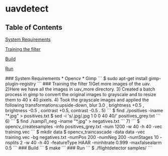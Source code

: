 # uavdetect
## Table of Contents
[System Requirements](#requirements)  

[Training the filter](#train)

[Build](#build)  

[Run](#run) 


<a name="requirements"/>
### System Requirements
* Opencv
* Gimp  
```
$ sudo apt-get install gimp-plugin-registry
```

<a name="train"/>
### Training the filter
1)Get more images of the uav.
2)Here we have all the images in uav_more directory.
3) Created a batch process in gimp to convert the original images to grayscale and to resize them to 40 x 40 pixels.
4) Took the grayscale images and applied the following transformations:upside-down, blur 3.0 , brightness +0.5 ,  brightness -0.5 , contrast +0.5, contrast -0.5 .
5)
```
$ find ./positives -iname "*.jpg" > positives.txt
$ sed -i 's/.jpg/.jpg 1 0 0 40 40/' positives_grey.txt
```
6)	
```
$ find ./sampl1_neg -iname "*.jpg" > negatives.txt
```
7)
```
$ opencv_createsamples -info positives_grey.txt -num 1200 -w 40 -h 40 -vec training.vec
```
$ mkdir data
$ opencv_traincascade -data data -vec training.vec -bg negatives.txt -numPos 200 -numNeg 200 -numStages 10 -nsplits 2 -w 40 -h 40 -featureType HAAR -minhitrate 0.999 -maxfalsealarm 0.5
```

<a name="build"/>
### Build
```
$ make
```
<a name="run"/>
### Run
```
$ ./flightdetector samples/<img_name>
```
